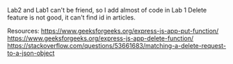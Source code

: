 Lab2 and Lab1 can't be friend, so I add almost of code in Lab 1
Delete feature is not good, it can't find id in articles.

Resources:
https://www.geeksforgeeks.org/express-js-app-put-function/
https://www.geeksforgeeks.org/express-js-app-delete-function/
https://stackoverflow.com/questions/53661683/matching-a-delete-request-to-a-json-object
